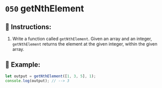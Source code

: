 # `050` getNthElement

## 📝 Instructions:

1. Write a function called `getNthElement`. Given an array and an integer, `getNthElement` returns the element at the given integer, within the given array.

## 📎 Example:

```Javascript
let output = getNthElement([1, 3, 5], 1);
console.log(output); // --> 3
```
